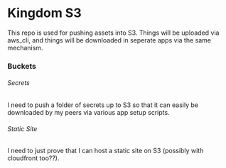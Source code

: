 # Kingdom S3

This repo is used for pushing assets into S3.  Things will be uploaded via aws_cli, and things will be downloaded in seperate apps via the same mechanism.

### Buckets

###### Secrets
I need to push a folder of secrets up to S3 so that it can easily be downloaded by my peers via various app setup scripts.

###### Static Site
I need to just prove that I can host a static site on S3 (possibly with cloudfront too??).


